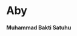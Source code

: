 # Aby
<!DOCTYPE>
  <html>
    <body>
<p><front color="#007bff"><strong> Muhammad Bakti Satuhu </front></strong></p>
      
</html>
</body>
